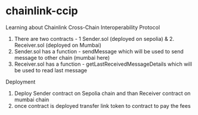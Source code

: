 # chainlink-ccip

Learning about Chainlink Cross-Chain Interoperability Protocol

1. There are two contracts - 1 Sender.sol (deployed on sepolia) & 2. Receiver.sol (deployed on Mumbai)
2. Sender.sol has a function - sendMessage which will be used to send message to other chain (mumbai here)
3. Receiver.sol has a function - getLastReceivedMessageDetails which will be used to read last message

Deployment

1. Deploy Sender contract on Sepolia chain and than Receiver contract on mumbai chain
2. once contract is deployed transfer link token to contract to pay the fees
